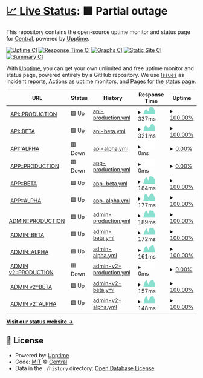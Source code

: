 # [📈 Live Status](https://centralplus-io.github.io/status-centralplus-io): <!--live status--> **🟧 Partial outage**

This repository contains the open-source uptime monitor and status page for [Central](https://app.centralplus.io), powered by [Upptime](https://github.com/upptime/upptime).

[![Uptime CI](https://github.com/centralplus-io/status-centralplus-io/workflows/Uptime%20CI/badge.svg)](https://github.com/centralplus-io/status-centralplus-io/actions?query=workflow%3A%22Uptime+CI%22)
[![Response Time CI](https://github.com/centralplus-io/status-centralplus-io/workflows/Response%20Time%20CI/badge.svg)](https://github.com/centralplus-io/status-centralplus-io/actions?query=workflow%3A%22Response+Time+CI%22)
[![Graphs CI](https://github.com/centralplus-io/status-centralplus-io/workflows/Graphs%20CI/badge.svg)](https://github.com/centralplus-io/status-centralplus-io/actions?query=workflow%3A%22Graphs+CI%22)
[![Static Site CI](https://github.com/centralplus-io/status-centralplus-io/workflows/Static%20Site%20CI/badge.svg)](https://github.com/centralplus-io/status-centralplus-io/actions?query=workflow%3A%22Static+Site+CI%22)
[![Summary CI](https://github.com/centralplus-io/status-centralplus-io/workflows/Summary%20CI/badge.svg)](https://github.com/centralplus-io/status-centralplus-io/actions?query=workflow%3A%22Summary+CI%22)

With [Upptime](https://upptime.js.org), you can get your own unlimited and free uptime monitor and status page, powered entirely by a GitHub repository. We use [Issues](https://github.com/centralplus-io/status-centralplus-io/issues) as incident reports, [Actions](https://github.com/centralplus-io/status-centralplus-io/actions) as uptime monitors, and [Pages](https://centralplus-io.github.io/status-centralplus-io) for the status page.

<!--start: status pages-->
<!-- This summary is generated by Upptime (https://github.com/upptime/upptime) -->
<!-- Do not edit this manually, your changes will be overwritten -->
<!-- prettier-ignore -->
| URL | Status | History | Response Time | Uptime |
| --- | ------ | ------- | ------------- | ------ |
| <img alt="" src="https://icons.duckduckgo.com/ip3/null.ico" height="13"> [API::PRODUCTION](https:/api.centralplus.io) | 🟩 Up | [api-production.yml](https://github.com/centraldevelopers/status-centralplus-io/commits/HEAD/history/api-production.yml) | <details><summary><img alt="Response time graph" src="./graphs/api-production/response-time-week.png" height="20"> 337ms</summary><br><a href="https://status.centralplus.io/history/api-production"><img alt="Response time 283" src="https://img.shields.io/endpoint?url=https%3A%2F%2Fraw.githubusercontent.com%2Fcentraldevelopers%2Fstatus-centralplus-io%2FHEAD%2Fapi%2Fapi-production%2Fresponse-time.json"></a><br><a href="https://status.centralplus.io/history/api-production"><img alt="24-hour response time 241" src="https://img.shields.io/endpoint?url=https%3A%2F%2Fraw.githubusercontent.com%2Fcentraldevelopers%2Fstatus-centralplus-io%2FHEAD%2Fapi%2Fapi-production%2Fresponse-time-day.json"></a><br><a href="https://status.centralplus.io/history/api-production"><img alt="7-day response time 337" src="https://img.shields.io/endpoint?url=https%3A%2F%2Fraw.githubusercontent.com%2Fcentraldevelopers%2Fstatus-centralplus-io%2FHEAD%2Fapi%2Fapi-production%2Fresponse-time-week.json"></a><br><a href="https://status.centralplus.io/history/api-production"><img alt="30-day response time 295" src="https://img.shields.io/endpoint?url=https%3A%2F%2Fraw.githubusercontent.com%2Fcentraldevelopers%2Fstatus-centralplus-io%2FHEAD%2Fapi%2Fapi-production%2Fresponse-time-month.json"></a><br><a href="https://status.centralplus.io/history/api-production"><img alt="1-year response time 290" src="https://img.shields.io/endpoint?url=https%3A%2F%2Fraw.githubusercontent.com%2Fcentraldevelopers%2Fstatus-centralplus-io%2FHEAD%2Fapi%2Fapi-production%2Fresponse-time-year.json"></a></details> | <details><summary><a href="https://status.centralplus.io/history/api-production">100.00%</a></summary><a href="https://status.centralplus.io/history/api-production"><img alt="All-time uptime 100.00%" src="https://img.shields.io/endpoint?url=https%3A%2F%2Fraw.githubusercontent.com%2Fcentraldevelopers%2Fstatus-centralplus-io%2FHEAD%2Fapi%2Fapi-production%2Fuptime.json"></a><br><a href="https://status.centralplus.io/history/api-production"><img alt="24-hour uptime 100.00%" src="https://img.shields.io/endpoint?url=https%3A%2F%2Fraw.githubusercontent.com%2Fcentraldevelopers%2Fstatus-centralplus-io%2FHEAD%2Fapi%2Fapi-production%2Fuptime-day.json"></a><br><a href="https://status.centralplus.io/history/api-production"><img alt="7-day uptime 100.00%" src="https://img.shields.io/endpoint?url=https%3A%2F%2Fraw.githubusercontent.com%2Fcentraldevelopers%2Fstatus-centralplus-io%2FHEAD%2Fapi%2Fapi-production%2Fuptime-week.json"></a><br><a href="https://status.centralplus.io/history/api-production"><img alt="30-day uptime 100.00%" src="https://img.shields.io/endpoint?url=https%3A%2F%2Fraw.githubusercontent.com%2Fcentraldevelopers%2Fstatus-centralplus-io%2FHEAD%2Fapi%2Fapi-production%2Fuptime-month.json"></a><br><a href="https://status.centralplus.io/history/api-production"><img alt="1-year uptime 100.00%" src="https://img.shields.io/endpoint?url=https%3A%2F%2Fraw.githubusercontent.com%2Fcentraldevelopers%2Fstatus-centralplus-io%2FHEAD%2Fapi%2Fapi-production%2Fuptime-year.json"></a></details>
| <img alt="" src="https://icons.duckduckgo.com/ip3/null.ico" height="13"> [API::BETA](https:/api-beta.centralplus.io) | 🟩 Up | [api-beta.yml](https://github.com/centraldevelopers/status-centralplus-io/commits/HEAD/history/api-beta.yml) | <details><summary><img alt="Response time graph" src="./graphs/api-beta/response-time-week.png" height="20"> 321ms</summary><br><a href="https://status.centralplus.io/history/api-beta"><img alt="Response time 267" src="https://img.shields.io/endpoint?url=https%3A%2F%2Fraw.githubusercontent.com%2Fcentraldevelopers%2Fstatus-centralplus-io%2FHEAD%2Fapi%2Fapi-beta%2Fresponse-time.json"></a><br><a href="https://status.centralplus.io/history/api-beta"><img alt="24-hour response time 265" src="https://img.shields.io/endpoint?url=https%3A%2F%2Fraw.githubusercontent.com%2Fcentraldevelopers%2Fstatus-centralplus-io%2FHEAD%2Fapi%2Fapi-beta%2Fresponse-time-day.json"></a><br><a href="https://status.centralplus.io/history/api-beta"><img alt="7-day response time 321" src="https://img.shields.io/endpoint?url=https%3A%2F%2Fraw.githubusercontent.com%2Fcentraldevelopers%2Fstatus-centralplus-io%2FHEAD%2Fapi%2Fapi-beta%2Fresponse-time-week.json"></a><br><a href="https://status.centralplus.io/history/api-beta"><img alt="30-day response time 298" src="https://img.shields.io/endpoint?url=https%3A%2F%2Fraw.githubusercontent.com%2Fcentraldevelopers%2Fstatus-centralplus-io%2FHEAD%2Fapi%2Fapi-beta%2Fresponse-time-month.json"></a><br><a href="https://status.centralplus.io/history/api-beta"><img alt="1-year response time 274" src="https://img.shields.io/endpoint?url=https%3A%2F%2Fraw.githubusercontent.com%2Fcentraldevelopers%2Fstatus-centralplus-io%2FHEAD%2Fapi%2Fapi-beta%2Fresponse-time-year.json"></a></details> | <details><summary><a href="https://status.centralplus.io/history/api-beta">100.00%</a></summary><a href="https://status.centralplus.io/history/api-beta"><img alt="All-time uptime 93.32%" src="https://img.shields.io/endpoint?url=https%3A%2F%2Fraw.githubusercontent.com%2Fcentraldevelopers%2Fstatus-centralplus-io%2FHEAD%2Fapi%2Fapi-beta%2Fuptime.json"></a><br><a href="https://status.centralplus.io/history/api-beta"><img alt="24-hour uptime 100.00%" src="https://img.shields.io/endpoint?url=https%3A%2F%2Fraw.githubusercontent.com%2Fcentraldevelopers%2Fstatus-centralplus-io%2FHEAD%2Fapi%2Fapi-beta%2Fuptime-day.json"></a><br><a href="https://status.centralplus.io/history/api-beta"><img alt="7-day uptime 100.00%" src="https://img.shields.io/endpoint?url=https%3A%2F%2Fraw.githubusercontent.com%2Fcentraldevelopers%2Fstatus-centralplus-io%2FHEAD%2Fapi%2Fapi-beta%2Fuptime-week.json"></a><br><a href="https://status.centralplus.io/history/api-beta"><img alt="30-day uptime 100.00%" src="https://img.shields.io/endpoint?url=https%3A%2F%2Fraw.githubusercontent.com%2Fcentraldevelopers%2Fstatus-centralplus-io%2FHEAD%2Fapi%2Fapi-beta%2Fuptime-month.json"></a><br><a href="https://status.centralplus.io/history/api-beta"><img alt="1-year uptime 85.25%" src="https://img.shields.io/endpoint?url=https%3A%2F%2Fraw.githubusercontent.com%2Fcentraldevelopers%2Fstatus-centralplus-io%2FHEAD%2Fapi%2Fapi-beta%2Fuptime-year.json"></a></details>
| <img alt="" src="https://icons.duckduckgo.com/ip3/null.ico" height="13"> [API::ALPHA](https:/api-alpha.centralplus.io) | 🟥 Down | [api-alpha.yml](https://github.com/centraldevelopers/status-centralplus-io/commits/HEAD/history/api-alpha.yml) | <details><summary><img alt="Response time graph" src="./graphs/api-alpha/response-time-week.png" height="20"> 0ms</summary><br><a href="https://status.centralplus.io/history/api-alpha"><img alt="Response time 243" src="https://img.shields.io/endpoint?url=https%3A%2F%2Fraw.githubusercontent.com%2Fcentraldevelopers%2Fstatus-centralplus-io%2FHEAD%2Fapi%2Fapi-alpha%2Fresponse-time.json"></a><br><a href="https://status.centralplus.io/history/api-alpha"><img alt="24-hour response time 0" src="https://img.shields.io/endpoint?url=https%3A%2F%2Fraw.githubusercontent.com%2Fcentraldevelopers%2Fstatus-centralplus-io%2FHEAD%2Fapi%2Fapi-alpha%2Fresponse-time-day.json"></a><br><a href="https://status.centralplus.io/history/api-alpha"><img alt="7-day response time 0" src="https://img.shields.io/endpoint?url=https%3A%2F%2Fraw.githubusercontent.com%2Fcentraldevelopers%2Fstatus-centralplus-io%2FHEAD%2Fapi%2Fapi-alpha%2Fresponse-time-week.json"></a><br><a href="https://status.centralplus.io/history/api-alpha"><img alt="30-day response time 0" src="https://img.shields.io/endpoint?url=https%3A%2F%2Fraw.githubusercontent.com%2Fcentraldevelopers%2Fstatus-centralplus-io%2FHEAD%2Fapi%2Fapi-alpha%2Fresponse-time-month.json"></a><br><a href="https://status.centralplus.io/history/api-alpha"><img alt="1-year response time 251" src="https://img.shields.io/endpoint?url=https%3A%2F%2Fraw.githubusercontent.com%2Fcentraldevelopers%2Fstatus-centralplus-io%2FHEAD%2Fapi%2Fapi-alpha%2Fresponse-time-year.json"></a></details> | <details><summary><a href="https://status.centralplus.io/history/api-alpha">0.00%</a></summary><a href="https://status.centralplus.io/history/api-alpha"><img alt="All-time uptime 68.80%" src="https://img.shields.io/endpoint?url=https%3A%2F%2Fraw.githubusercontent.com%2Fcentraldevelopers%2Fstatus-centralplus-io%2FHEAD%2Fapi%2Fapi-alpha%2Fuptime.json"></a><br><a href="https://status.centralplus.io/history/api-alpha"><img alt="24-hour uptime 0.00%" src="https://img.shields.io/endpoint?url=https%3A%2F%2Fraw.githubusercontent.com%2Fcentraldevelopers%2Fstatus-centralplus-io%2FHEAD%2Fapi%2Fapi-alpha%2Fuptime-day.json"></a><br><a href="https://status.centralplus.io/history/api-alpha"><img alt="7-day uptime 0.00%" src="https://img.shields.io/endpoint?url=https%3A%2F%2Fraw.githubusercontent.com%2Fcentraldevelopers%2Fstatus-centralplus-io%2FHEAD%2Fapi%2Fapi-alpha%2Fuptime-week.json"></a><br><a href="https://status.centralplus.io/history/api-alpha"><img alt="30-day uptime 0.00%" src="https://img.shields.io/endpoint?url=https%3A%2F%2Fraw.githubusercontent.com%2Fcentraldevelopers%2Fstatus-centralplus-io%2FHEAD%2Fapi%2Fapi-alpha%2Fuptime-month.json"></a><br><a href="https://status.centralplus.io/history/api-alpha"><img alt="1-year uptime 31.10%" src="https://img.shields.io/endpoint?url=https%3A%2F%2Fraw.githubusercontent.com%2Fcentraldevelopers%2Fstatus-centralplus-io%2FHEAD%2Fapi%2Fapi-alpha%2Fuptime-year.json"></a></details>
| <img alt="" src="https://icons.duckduckgo.com/ip3/app.centralplus.io.ico" height="13"> [APP::PRODUCTION](https://app.centralplus.io) | 🟥 Down | [app-production.yml](https://github.com/centraldevelopers/status-centralplus-io/commits/HEAD/history/app-production.yml) | <details><summary><img alt="Response time graph" src="./graphs/app-production/response-time-week.png" height="20"> 0ms</summary><br><a href="https://status.centralplus.io/history/app-production"><img alt="Response time 163" src="https://img.shields.io/endpoint?url=https%3A%2F%2Fraw.githubusercontent.com%2Fcentraldevelopers%2Fstatus-centralplus-io%2FHEAD%2Fapi%2Fapp-production%2Fresponse-time.json"></a><br><a href="https://status.centralplus.io/history/app-production"><img alt="24-hour response time 0" src="https://img.shields.io/endpoint?url=https%3A%2F%2Fraw.githubusercontent.com%2Fcentraldevelopers%2Fstatus-centralplus-io%2FHEAD%2Fapi%2Fapp-production%2Fresponse-time-day.json"></a><br><a href="https://status.centralplus.io/history/app-production"><img alt="7-day response time 0" src="https://img.shields.io/endpoint?url=https%3A%2F%2Fraw.githubusercontent.com%2Fcentraldevelopers%2Fstatus-centralplus-io%2FHEAD%2Fapi%2Fapp-production%2Fresponse-time-week.json"></a><br><a href="https://status.centralplus.io/history/app-production"><img alt="30-day response time 0" src="https://img.shields.io/endpoint?url=https%3A%2F%2Fraw.githubusercontent.com%2Fcentraldevelopers%2Fstatus-centralplus-io%2FHEAD%2Fapi%2Fapp-production%2Fresponse-time-month.json"></a><br><a href="https://status.centralplus.io/history/app-production"><img alt="1-year response time 162" src="https://img.shields.io/endpoint?url=https%3A%2F%2Fraw.githubusercontent.com%2Fcentraldevelopers%2Fstatus-centralplus-io%2FHEAD%2Fapi%2Fapp-production%2Fresponse-time-year.json"></a></details> | <details><summary><a href="https://status.centralplus.io/history/app-production">0.00%</a></summary><a href="https://status.centralplus.io/history/app-production"><img alt="All-time uptime 62.68%" src="https://img.shields.io/endpoint?url=https%3A%2F%2Fraw.githubusercontent.com%2Fcentraldevelopers%2Fstatus-centralplus-io%2FHEAD%2Fapi%2Fapp-production%2Fuptime.json"></a><br><a href="https://status.centralplus.io/history/app-production"><img alt="24-hour uptime 0.00%" src="https://img.shields.io/endpoint?url=https%3A%2F%2Fraw.githubusercontent.com%2Fcentraldevelopers%2Fstatus-centralplus-io%2FHEAD%2Fapi%2Fapp-production%2Fuptime-day.json"></a><br><a href="https://status.centralplus.io/history/app-production"><img alt="7-day uptime 0.00%" src="https://img.shields.io/endpoint?url=https%3A%2F%2Fraw.githubusercontent.com%2Fcentraldevelopers%2Fstatus-centralplus-io%2FHEAD%2Fapi%2Fapp-production%2Fuptime-week.json"></a><br><a href="https://status.centralplus.io/history/app-production"><img alt="30-day uptime 0.00%" src="https://img.shields.io/endpoint?url=https%3A%2F%2Fraw.githubusercontent.com%2Fcentraldevelopers%2Fstatus-centralplus-io%2FHEAD%2Fapi%2Fapp-production%2Fuptime-month.json"></a><br><a href="https://status.centralplus.io/history/app-production"><img alt="1-year uptime 17.58%" src="https://img.shields.io/endpoint?url=https%3A%2F%2Fraw.githubusercontent.com%2Fcentraldevelopers%2Fstatus-centralplus-io%2FHEAD%2Fapi%2Fapp-production%2Fuptime-year.json"></a></details>
| <img alt="" src="https://icons.duckduckgo.com/ip3/cp.app.beta.s3-website-us-east-1.amazonaws.com.ico" height="13"> [APP::BETA](http://cp.app.beta.s3-website-us-east-1.amazonaws.com/) | 🟩 Up | [app-beta.yml](https://github.com/centraldevelopers/status-centralplus-io/commits/HEAD/history/app-beta.yml) | <details><summary><img alt="Response time graph" src="./graphs/app-beta/response-time-week.png" height="20"> 184ms</summary><br><a href="https://status.centralplus.io/history/app-beta"><img alt="Response time 176" src="https://img.shields.io/endpoint?url=https%3A%2F%2Fraw.githubusercontent.com%2Fcentraldevelopers%2Fstatus-centralplus-io%2FHEAD%2Fapi%2Fapp-beta%2Fresponse-time.json"></a><br><a href="https://status.centralplus.io/history/app-beta"><img alt="24-hour response time 133" src="https://img.shields.io/endpoint?url=https%3A%2F%2Fraw.githubusercontent.com%2Fcentraldevelopers%2Fstatus-centralplus-io%2FHEAD%2Fapi%2Fapp-beta%2Fresponse-time-day.json"></a><br><a href="https://status.centralplus.io/history/app-beta"><img alt="7-day response time 184" src="https://img.shields.io/endpoint?url=https%3A%2F%2Fraw.githubusercontent.com%2Fcentraldevelopers%2Fstatus-centralplus-io%2FHEAD%2Fapi%2Fapp-beta%2Fresponse-time-week.json"></a><br><a href="https://status.centralplus.io/history/app-beta"><img alt="30-day response time 158" src="https://img.shields.io/endpoint?url=https%3A%2F%2Fraw.githubusercontent.com%2Fcentraldevelopers%2Fstatus-centralplus-io%2FHEAD%2Fapi%2Fapp-beta%2Fresponse-time-month.json"></a><br><a href="https://status.centralplus.io/history/app-beta"><img alt="1-year response time 170" src="https://img.shields.io/endpoint?url=https%3A%2F%2Fraw.githubusercontent.com%2Fcentraldevelopers%2Fstatus-centralplus-io%2FHEAD%2Fapi%2Fapp-beta%2Fresponse-time-year.json"></a></details> | <details><summary><a href="https://status.centralplus.io/history/app-beta">100.00%</a></summary><a href="https://status.centralplus.io/history/app-beta"><img alt="All-time uptime 99.93%" src="https://img.shields.io/endpoint?url=https%3A%2F%2Fraw.githubusercontent.com%2Fcentraldevelopers%2Fstatus-centralplus-io%2FHEAD%2Fapi%2Fapp-beta%2Fuptime.json"></a><br><a href="https://status.centralplus.io/history/app-beta"><img alt="24-hour uptime 100.00%" src="https://img.shields.io/endpoint?url=https%3A%2F%2Fraw.githubusercontent.com%2Fcentraldevelopers%2Fstatus-centralplus-io%2FHEAD%2Fapi%2Fapp-beta%2Fuptime-day.json"></a><br><a href="https://status.centralplus.io/history/app-beta"><img alt="7-day uptime 100.00%" src="https://img.shields.io/endpoint?url=https%3A%2F%2Fraw.githubusercontent.com%2Fcentraldevelopers%2Fstatus-centralplus-io%2FHEAD%2Fapi%2Fapp-beta%2Fuptime-week.json"></a><br><a href="https://status.centralplus.io/history/app-beta"><img alt="30-day uptime 100.00%" src="https://img.shields.io/endpoint?url=https%3A%2F%2Fraw.githubusercontent.com%2Fcentraldevelopers%2Fstatus-centralplus-io%2FHEAD%2Fapi%2Fapp-beta%2Fuptime-month.json"></a><br><a href="https://status.centralplus.io/history/app-beta"><img alt="1-year uptime 99.84%" src="https://img.shields.io/endpoint?url=https%3A%2F%2Fraw.githubusercontent.com%2Fcentraldevelopers%2Fstatus-centralplus-io%2FHEAD%2Fapi%2Fapp-beta%2Fuptime-year.json"></a></details>
| <img alt="" src="https://icons.duckduckgo.com/ip3/cp.app.alpha.s3-website-us-east-1.amazonaws.com.ico" height="13"> [APP::ALPHA](http://cp.app.alpha.s3-website-us-east-1.amazonaws.com/) | 🟩 Up | [app-alpha.yml](https://github.com/centraldevelopers/status-centralplus-io/commits/HEAD/history/app-alpha.yml) | <details><summary><img alt="Response time graph" src="./graphs/app-alpha/response-time-week.png" height="20"> 177ms</summary><br><a href="https://status.centralplus.io/history/app-alpha"><img alt="Response time 175" src="https://img.shields.io/endpoint?url=https%3A%2F%2Fraw.githubusercontent.com%2Fcentraldevelopers%2Fstatus-centralplus-io%2FHEAD%2Fapi%2Fapp-alpha%2Fresponse-time.json"></a><br><a href="https://status.centralplus.io/history/app-alpha"><img alt="24-hour response time 87" src="https://img.shields.io/endpoint?url=https%3A%2F%2Fraw.githubusercontent.com%2Fcentraldevelopers%2Fstatus-centralplus-io%2FHEAD%2Fapi%2Fapp-alpha%2Fresponse-time-day.json"></a><br><a href="https://status.centralplus.io/history/app-alpha"><img alt="7-day response time 177" src="https://img.shields.io/endpoint?url=https%3A%2F%2Fraw.githubusercontent.com%2Fcentraldevelopers%2Fstatus-centralplus-io%2FHEAD%2Fapi%2Fapp-alpha%2Fresponse-time-week.json"></a><br><a href="https://status.centralplus.io/history/app-alpha"><img alt="30-day response time 160" src="https://img.shields.io/endpoint?url=https%3A%2F%2Fraw.githubusercontent.com%2Fcentraldevelopers%2Fstatus-centralplus-io%2FHEAD%2Fapi%2Fapp-alpha%2Fresponse-time-month.json"></a><br><a href="https://status.centralplus.io/history/app-alpha"><img alt="1-year response time 172" src="https://img.shields.io/endpoint?url=https%3A%2F%2Fraw.githubusercontent.com%2Fcentraldevelopers%2Fstatus-centralplus-io%2FHEAD%2Fapi%2Fapp-alpha%2Fresponse-time-year.json"></a></details> | <details><summary><a href="https://status.centralplus.io/history/app-alpha">100.00%</a></summary><a href="https://status.centralplus.io/history/app-alpha"><img alt="All-time uptime 100.00%" src="https://img.shields.io/endpoint?url=https%3A%2F%2Fraw.githubusercontent.com%2Fcentraldevelopers%2Fstatus-centralplus-io%2FHEAD%2Fapi%2Fapp-alpha%2Fuptime.json"></a><br><a href="https://status.centralplus.io/history/app-alpha"><img alt="24-hour uptime 100.00%" src="https://img.shields.io/endpoint?url=https%3A%2F%2Fraw.githubusercontent.com%2Fcentraldevelopers%2Fstatus-centralplus-io%2FHEAD%2Fapi%2Fapp-alpha%2Fuptime-day.json"></a><br><a href="https://status.centralplus.io/history/app-alpha"><img alt="7-day uptime 100.00%" src="https://img.shields.io/endpoint?url=https%3A%2F%2Fraw.githubusercontent.com%2Fcentraldevelopers%2Fstatus-centralplus-io%2FHEAD%2Fapi%2Fapp-alpha%2Fuptime-week.json"></a><br><a href="https://status.centralplus.io/history/app-alpha"><img alt="30-day uptime 100.00%" src="https://img.shields.io/endpoint?url=https%3A%2F%2Fraw.githubusercontent.com%2Fcentraldevelopers%2Fstatus-centralplus-io%2FHEAD%2Fapi%2Fapp-alpha%2Fuptime-month.json"></a><br><a href="https://status.centralplus.io/history/app-alpha"><img alt="1-year uptime 100.00%" src="https://img.shields.io/endpoint?url=https%3A%2F%2Fraw.githubusercontent.com%2Fcentraldevelopers%2Fstatus-centralplus-io%2FHEAD%2Fapi%2Fapp-alpha%2Fuptime-year.json"></a></details>
| <img alt="" src="https://icons.duckduckgo.com/ip3/cp.app.prod.s3-website-us-east-1.amazonaws.com.ico" height="13"> [ADMIN::PRODUCTION](http://cp.app.prod.s3-website-us-east-1.amazonaws.com/) | 🟩 Up | [admin-production.yml](https://github.com/centraldevelopers/status-centralplus-io/commits/HEAD/history/admin-production.yml) | <details><summary><img alt="Response time graph" src="./graphs/admin-production/response-time-week.png" height="20"> 189ms</summary><br><a href="https://status.centralplus.io/history/admin-production"><img alt="Response time 167" src="https://img.shields.io/endpoint?url=https%3A%2F%2Fraw.githubusercontent.com%2Fcentraldevelopers%2Fstatus-centralplus-io%2FHEAD%2Fapi%2Fadmin-production%2Fresponse-time.json"></a><br><a href="https://status.centralplus.io/history/admin-production"><img alt="24-hour response time 103" src="https://img.shields.io/endpoint?url=https%3A%2F%2Fraw.githubusercontent.com%2Fcentraldevelopers%2Fstatus-centralplus-io%2FHEAD%2Fapi%2Fadmin-production%2Fresponse-time-day.json"></a><br><a href="https://status.centralplus.io/history/admin-production"><img alt="7-day response time 189" src="https://img.shields.io/endpoint?url=https%3A%2F%2Fraw.githubusercontent.com%2Fcentraldevelopers%2Fstatus-centralplus-io%2FHEAD%2Fapi%2Fadmin-production%2Fresponse-time-week.json"></a><br><a href="https://status.centralplus.io/history/admin-production"><img alt="30-day response time 160" src="https://img.shields.io/endpoint?url=https%3A%2F%2Fraw.githubusercontent.com%2Fcentraldevelopers%2Fstatus-centralplus-io%2FHEAD%2Fapi%2Fadmin-production%2Fresponse-time-month.json"></a><br><a href="https://status.centralplus.io/history/admin-production"><img alt="1-year response time 164" src="https://img.shields.io/endpoint?url=https%3A%2F%2Fraw.githubusercontent.com%2Fcentraldevelopers%2Fstatus-centralplus-io%2FHEAD%2Fapi%2Fadmin-production%2Fresponse-time-year.json"></a></details> | <details><summary><a href="https://status.centralplus.io/history/admin-production">100.00%</a></summary><a href="https://status.centralplus.io/history/admin-production"><img alt="All-time uptime 100.00%" src="https://img.shields.io/endpoint?url=https%3A%2F%2Fraw.githubusercontent.com%2Fcentraldevelopers%2Fstatus-centralplus-io%2FHEAD%2Fapi%2Fadmin-production%2Fuptime.json"></a><br><a href="https://status.centralplus.io/history/admin-production"><img alt="24-hour uptime 100.00%" src="https://img.shields.io/endpoint?url=https%3A%2F%2Fraw.githubusercontent.com%2Fcentraldevelopers%2Fstatus-centralplus-io%2FHEAD%2Fapi%2Fadmin-production%2Fuptime-day.json"></a><br><a href="https://status.centralplus.io/history/admin-production"><img alt="7-day uptime 100.00%" src="https://img.shields.io/endpoint?url=https%3A%2F%2Fraw.githubusercontent.com%2Fcentraldevelopers%2Fstatus-centralplus-io%2FHEAD%2Fapi%2Fadmin-production%2Fuptime-week.json"></a><br><a href="https://status.centralplus.io/history/admin-production"><img alt="30-day uptime 100.00%" src="https://img.shields.io/endpoint?url=https%3A%2F%2Fraw.githubusercontent.com%2Fcentraldevelopers%2Fstatus-centralplus-io%2FHEAD%2Fapi%2Fadmin-production%2Fuptime-month.json"></a><br><a href="https://status.centralplus.io/history/admin-production"><img alt="1-year uptime 100.00%" src="https://img.shields.io/endpoint?url=https%3A%2F%2Fraw.githubusercontent.com%2Fcentraldevelopers%2Fstatus-centralplus-io%2FHEAD%2Fapi%2Fadmin-production%2Fuptime-year.json"></a></details>
| <img alt="" src="https://icons.duckduckgo.com/ip3/cp.admin.beta.s3-website-us-east-1.amazonaws.com.ico" height="13"> [ADMIN::BETA](http://cp.admin.beta.s3-website-us-east-1.amazonaws.com/) | 🟩 Up | [admin-beta.yml](https://github.com/centraldevelopers/status-centralplus-io/commits/HEAD/history/admin-beta.yml) | <details><summary><img alt="Response time graph" src="./graphs/admin-beta/response-time-week.png" height="20"> 172ms</summary><br><a href="https://status.centralplus.io/history/admin-beta"><img alt="Response time 163" src="https://img.shields.io/endpoint?url=https%3A%2F%2Fraw.githubusercontent.com%2Fcentraldevelopers%2Fstatus-centralplus-io%2FHEAD%2Fapi%2Fadmin-beta%2Fresponse-time.json"></a><br><a href="https://status.centralplus.io/history/admin-beta"><img alt="24-hour response time 123" src="https://img.shields.io/endpoint?url=https%3A%2F%2Fraw.githubusercontent.com%2Fcentraldevelopers%2Fstatus-centralplus-io%2FHEAD%2Fapi%2Fadmin-beta%2Fresponse-time-day.json"></a><br><a href="https://status.centralplus.io/history/admin-beta"><img alt="7-day response time 172" src="https://img.shields.io/endpoint?url=https%3A%2F%2Fraw.githubusercontent.com%2Fcentraldevelopers%2Fstatus-centralplus-io%2FHEAD%2Fapi%2Fadmin-beta%2Fresponse-time-week.json"></a><br><a href="https://status.centralplus.io/history/admin-beta"><img alt="30-day response time 157" src="https://img.shields.io/endpoint?url=https%3A%2F%2Fraw.githubusercontent.com%2Fcentraldevelopers%2Fstatus-centralplus-io%2FHEAD%2Fapi%2Fadmin-beta%2Fresponse-time-month.json"></a><br><a href="https://status.centralplus.io/history/admin-beta"><img alt="1-year response time 158" src="https://img.shields.io/endpoint?url=https%3A%2F%2Fraw.githubusercontent.com%2Fcentraldevelopers%2Fstatus-centralplus-io%2FHEAD%2Fapi%2Fadmin-beta%2Fresponse-time-year.json"></a></details> | <details><summary><a href="https://status.centralplus.io/history/admin-beta">100.00%</a></summary><a href="https://status.centralplus.io/history/admin-beta"><img alt="All-time uptime 100.00%" src="https://img.shields.io/endpoint?url=https%3A%2F%2Fraw.githubusercontent.com%2Fcentraldevelopers%2Fstatus-centralplus-io%2FHEAD%2Fapi%2Fadmin-beta%2Fuptime.json"></a><br><a href="https://status.centralplus.io/history/admin-beta"><img alt="24-hour uptime 100.00%" src="https://img.shields.io/endpoint?url=https%3A%2F%2Fraw.githubusercontent.com%2Fcentraldevelopers%2Fstatus-centralplus-io%2FHEAD%2Fapi%2Fadmin-beta%2Fuptime-day.json"></a><br><a href="https://status.centralplus.io/history/admin-beta"><img alt="7-day uptime 100.00%" src="https://img.shields.io/endpoint?url=https%3A%2F%2Fraw.githubusercontent.com%2Fcentraldevelopers%2Fstatus-centralplus-io%2FHEAD%2Fapi%2Fadmin-beta%2Fuptime-week.json"></a><br><a href="https://status.centralplus.io/history/admin-beta"><img alt="30-day uptime 100.00%" src="https://img.shields.io/endpoint?url=https%3A%2F%2Fraw.githubusercontent.com%2Fcentraldevelopers%2Fstatus-centralplus-io%2FHEAD%2Fapi%2Fadmin-beta%2Fuptime-month.json"></a><br><a href="https://status.centralplus.io/history/admin-beta"><img alt="1-year uptime 100.00%" src="https://img.shields.io/endpoint?url=https%3A%2F%2Fraw.githubusercontent.com%2Fcentraldevelopers%2Fstatus-centralplus-io%2FHEAD%2Fapi%2Fadmin-beta%2Fuptime-year.json"></a></details>
| <img alt="" src="https://icons.duckduckgo.com/ip3/cp.admin.alpha.s3-website-us-east-1.amazonaws.com.ico" height="13"> [ADMIN::ALPHA](http://cp.admin.alpha.s3-website-us-east-1.amazonaws.com/) | 🟩 Up | [admin-alpha.yml](https://github.com/centraldevelopers/status-centralplus-io/commits/HEAD/history/admin-alpha.yml) | <details><summary><img alt="Response time graph" src="./graphs/admin-alpha/response-time-week.png" height="20"> 161ms</summary><br><a href="https://status.centralplus.io/history/admin-alpha"><img alt="Response time 158" src="https://img.shields.io/endpoint?url=https%3A%2F%2Fraw.githubusercontent.com%2Fcentraldevelopers%2Fstatus-centralplus-io%2FHEAD%2Fapi%2Fadmin-alpha%2Fresponse-time.json"></a><br><a href="https://status.centralplus.io/history/admin-alpha"><img alt="24-hour response time 63" src="https://img.shields.io/endpoint?url=https%3A%2F%2Fraw.githubusercontent.com%2Fcentraldevelopers%2Fstatus-centralplus-io%2FHEAD%2Fapi%2Fadmin-alpha%2Fresponse-time-day.json"></a><br><a href="https://status.centralplus.io/history/admin-alpha"><img alt="7-day response time 161" src="https://img.shields.io/endpoint?url=https%3A%2F%2Fraw.githubusercontent.com%2Fcentraldevelopers%2Fstatus-centralplus-io%2FHEAD%2Fapi%2Fadmin-alpha%2Fresponse-time-week.json"></a><br><a href="https://status.centralplus.io/history/admin-alpha"><img alt="30-day response time 151" src="https://img.shields.io/endpoint?url=https%3A%2F%2Fraw.githubusercontent.com%2Fcentraldevelopers%2Fstatus-centralplus-io%2FHEAD%2Fapi%2Fadmin-alpha%2Fresponse-time-month.json"></a><br><a href="https://status.centralplus.io/history/admin-alpha"><img alt="1-year response time 156" src="https://img.shields.io/endpoint?url=https%3A%2F%2Fraw.githubusercontent.com%2Fcentraldevelopers%2Fstatus-centralplus-io%2FHEAD%2Fapi%2Fadmin-alpha%2Fresponse-time-year.json"></a></details> | <details><summary><a href="https://status.centralplus.io/history/admin-alpha">100.00%</a></summary><a href="https://status.centralplus.io/history/admin-alpha"><img alt="All-time uptime 100.00%" src="https://img.shields.io/endpoint?url=https%3A%2F%2Fraw.githubusercontent.com%2Fcentraldevelopers%2Fstatus-centralplus-io%2FHEAD%2Fapi%2Fadmin-alpha%2Fuptime.json"></a><br><a href="https://status.centralplus.io/history/admin-alpha"><img alt="24-hour uptime 100.00%" src="https://img.shields.io/endpoint?url=https%3A%2F%2Fraw.githubusercontent.com%2Fcentraldevelopers%2Fstatus-centralplus-io%2FHEAD%2Fapi%2Fadmin-alpha%2Fuptime-day.json"></a><br><a href="https://status.centralplus.io/history/admin-alpha"><img alt="7-day uptime 100.00%" src="https://img.shields.io/endpoint?url=https%3A%2F%2Fraw.githubusercontent.com%2Fcentraldevelopers%2Fstatus-centralplus-io%2FHEAD%2Fapi%2Fadmin-alpha%2Fuptime-week.json"></a><br><a href="https://status.centralplus.io/history/admin-alpha"><img alt="30-day uptime 100.00%" src="https://img.shields.io/endpoint?url=https%3A%2F%2Fraw.githubusercontent.com%2Fcentraldevelopers%2Fstatus-centralplus-io%2FHEAD%2Fapi%2Fadmin-alpha%2Fuptime-month.json"></a><br><a href="https://status.centralplus.io/history/admin-alpha"><img alt="1-year uptime 100.00%" src="https://img.shields.io/endpoint?url=https%3A%2F%2Fraw.githubusercontent.com%2Fcentraldevelopers%2Fstatus-centralplus-io%2FHEAD%2Fapi%2Fadmin-alpha%2Fuptime-year.json"></a></details>
| <img alt="" src="https://icons.duckduckgo.com/ip3/admin.centralplus.io.ico" height="13"> [ADMIN v2::PRODUCTION](https://admin.centralplus.io) | 🟥 Down | [admin-v2-production.yml](https://github.com/centraldevelopers/status-centralplus-io/commits/HEAD/history/admin-v2-production.yml) | <details><summary><img alt="Response time graph" src="./graphs/admin-v2-production/response-time-week.png" height="20"> 0ms</summary><br><a href="https://status.centralplus.io/history/admin-v2-production"><img alt="Response time 147" src="https://img.shields.io/endpoint?url=https%3A%2F%2Fraw.githubusercontent.com%2Fcentraldevelopers%2Fstatus-centralplus-io%2FHEAD%2Fapi%2Fadmin-v2-production%2Fresponse-time.json"></a><br><a href="https://status.centralplus.io/history/admin-v2-production"><img alt="24-hour response time 0" src="https://img.shields.io/endpoint?url=https%3A%2F%2Fraw.githubusercontent.com%2Fcentraldevelopers%2Fstatus-centralplus-io%2FHEAD%2Fapi%2Fadmin-v2-production%2Fresponse-time-day.json"></a><br><a href="https://status.centralplus.io/history/admin-v2-production"><img alt="7-day response time 0" src="https://img.shields.io/endpoint?url=https%3A%2F%2Fraw.githubusercontent.com%2Fcentraldevelopers%2Fstatus-centralplus-io%2FHEAD%2Fapi%2Fadmin-v2-production%2Fresponse-time-week.json"></a><br><a href="https://status.centralplus.io/history/admin-v2-production"><img alt="30-day response time 0" src="https://img.shields.io/endpoint?url=https%3A%2F%2Fraw.githubusercontent.com%2Fcentraldevelopers%2Fstatus-centralplus-io%2FHEAD%2Fapi%2Fadmin-v2-production%2Fresponse-time-month.json"></a><br><a href="https://status.centralplus.io/history/admin-v2-production"><img alt="1-year response time 150" src="https://img.shields.io/endpoint?url=https%3A%2F%2Fraw.githubusercontent.com%2Fcentraldevelopers%2Fstatus-centralplus-io%2FHEAD%2Fapi%2Fadmin-v2-production%2Fresponse-time-year.json"></a></details> | <details><summary><a href="https://status.centralplus.io/history/admin-v2-production">0.00%</a></summary><a href="https://status.centralplus.io/history/admin-v2-production"><img alt="All-time uptime 62.68%" src="https://img.shields.io/endpoint?url=https%3A%2F%2Fraw.githubusercontent.com%2Fcentraldevelopers%2Fstatus-centralplus-io%2FHEAD%2Fapi%2Fadmin-v2-production%2Fuptime.json"></a><br><a href="https://status.centralplus.io/history/admin-v2-production"><img alt="24-hour uptime 0.00%" src="https://img.shields.io/endpoint?url=https%3A%2F%2Fraw.githubusercontent.com%2Fcentraldevelopers%2Fstatus-centralplus-io%2FHEAD%2Fapi%2Fadmin-v2-production%2Fuptime-day.json"></a><br><a href="https://status.centralplus.io/history/admin-v2-production"><img alt="7-day uptime 0.00%" src="https://img.shields.io/endpoint?url=https%3A%2F%2Fraw.githubusercontent.com%2Fcentraldevelopers%2Fstatus-centralplus-io%2FHEAD%2Fapi%2Fadmin-v2-production%2Fuptime-week.json"></a><br><a href="https://status.centralplus.io/history/admin-v2-production"><img alt="30-day uptime 0.00%" src="https://img.shields.io/endpoint?url=https%3A%2F%2Fraw.githubusercontent.com%2Fcentraldevelopers%2Fstatus-centralplus-io%2FHEAD%2Fapi%2Fadmin-v2-production%2Fuptime-month.json"></a><br><a href="https://status.centralplus.io/history/admin-v2-production"><img alt="1-year uptime 17.59%" src="https://img.shields.io/endpoint?url=https%3A%2F%2Fraw.githubusercontent.com%2Fcentraldevelopers%2Fstatus-centralplus-io%2FHEAD%2Fapi%2Fadmin-v2-production%2Fuptime-year.json"></a></details>
| <img alt="" src="https://icons.duckduckgo.com/ip3/cp.admin.v2.beta.s3-website-us-east-1.amazonaws.com.ico" height="13"> [ADMIN v2::BETA](http://cp.admin.v2.beta.s3-website-us-east-1.amazonaws.com/) | 🟩 Up | [admin-v2-beta.yml](https://github.com/centraldevelopers/status-centralplus-io/commits/HEAD/history/admin-v2-beta.yml) | <details><summary><img alt="Response time graph" src="./graphs/admin-v2-beta/response-time-week.png" height="20"> 157ms</summary><br><a href="https://status.centralplus.io/history/admin-v2-beta"><img alt="Response time 156" src="https://img.shields.io/endpoint?url=https%3A%2F%2Fraw.githubusercontent.com%2Fcentraldevelopers%2Fstatus-centralplus-io%2FHEAD%2Fapi%2Fadmin-v2-beta%2Fresponse-time.json"></a><br><a href="https://status.centralplus.io/history/admin-v2-beta"><img alt="24-hour response time 95" src="https://img.shields.io/endpoint?url=https%3A%2F%2Fraw.githubusercontent.com%2Fcentraldevelopers%2Fstatus-centralplus-io%2FHEAD%2Fapi%2Fadmin-v2-beta%2Fresponse-time-day.json"></a><br><a href="https://status.centralplus.io/history/admin-v2-beta"><img alt="7-day response time 157" src="https://img.shields.io/endpoint?url=https%3A%2F%2Fraw.githubusercontent.com%2Fcentraldevelopers%2Fstatus-centralplus-io%2FHEAD%2Fapi%2Fadmin-v2-beta%2Fresponse-time-week.json"></a><br><a href="https://status.centralplus.io/history/admin-v2-beta"><img alt="30-day response time 148" src="https://img.shields.io/endpoint?url=https%3A%2F%2Fraw.githubusercontent.com%2Fcentraldevelopers%2Fstatus-centralplus-io%2FHEAD%2Fapi%2Fadmin-v2-beta%2Fresponse-time-month.json"></a><br><a href="https://status.centralplus.io/history/admin-v2-beta"><img alt="1-year response time 152" src="https://img.shields.io/endpoint?url=https%3A%2F%2Fraw.githubusercontent.com%2Fcentraldevelopers%2Fstatus-centralplus-io%2FHEAD%2Fapi%2Fadmin-v2-beta%2Fresponse-time-year.json"></a></details> | <details><summary><a href="https://status.centralplus.io/history/admin-v2-beta">100.00%</a></summary><a href="https://status.centralplus.io/history/admin-v2-beta"><img alt="All-time uptime 100.00%" src="https://img.shields.io/endpoint?url=https%3A%2F%2Fraw.githubusercontent.com%2Fcentraldevelopers%2Fstatus-centralplus-io%2FHEAD%2Fapi%2Fadmin-v2-beta%2Fuptime.json"></a><br><a href="https://status.centralplus.io/history/admin-v2-beta"><img alt="24-hour uptime 100.00%" src="https://img.shields.io/endpoint?url=https%3A%2F%2Fraw.githubusercontent.com%2Fcentraldevelopers%2Fstatus-centralplus-io%2FHEAD%2Fapi%2Fadmin-v2-beta%2Fuptime-day.json"></a><br><a href="https://status.centralplus.io/history/admin-v2-beta"><img alt="7-day uptime 100.00%" src="https://img.shields.io/endpoint?url=https%3A%2F%2Fraw.githubusercontent.com%2Fcentraldevelopers%2Fstatus-centralplus-io%2FHEAD%2Fapi%2Fadmin-v2-beta%2Fuptime-week.json"></a><br><a href="https://status.centralplus.io/history/admin-v2-beta"><img alt="30-day uptime 100.00%" src="https://img.shields.io/endpoint?url=https%3A%2F%2Fraw.githubusercontent.com%2Fcentraldevelopers%2Fstatus-centralplus-io%2FHEAD%2Fapi%2Fadmin-v2-beta%2Fuptime-month.json"></a><br><a href="https://status.centralplus.io/history/admin-v2-beta"><img alt="1-year uptime 100.00%" src="https://img.shields.io/endpoint?url=https%3A%2F%2Fraw.githubusercontent.com%2Fcentraldevelopers%2Fstatus-centralplus-io%2FHEAD%2Fapi%2Fadmin-v2-beta%2Fuptime-year.json"></a></details>
| <img alt="" src="https://icons.duckduckgo.com/ip3/cp.admin.v2.alpha.s3-website-us-east-1.amazonaws.com.ico" height="13"> [ADMIN v2::ALPHA](http://cp.admin.v2.alpha.s3-website-us-east-1.amazonaws.com/) | 🟩 Up | [admin-v2-alpha.yml](https://github.com/centraldevelopers/status-centralplus-io/commits/HEAD/history/admin-v2-alpha.yml) | <details><summary><img alt="Response time graph" src="./graphs/admin-v2-alpha/response-time-week.png" height="20"> 148ms</summary><br><a href="https://status.centralplus.io/history/admin-v2-alpha"><img alt="Response time 150" src="https://img.shields.io/endpoint?url=https%3A%2F%2Fraw.githubusercontent.com%2Fcentraldevelopers%2Fstatus-centralplus-io%2FHEAD%2Fapi%2Fadmin-v2-alpha%2Fresponse-time.json"></a><br><a href="https://status.centralplus.io/history/admin-v2-alpha"><img alt="24-hour response time 94" src="https://img.shields.io/endpoint?url=https%3A%2F%2Fraw.githubusercontent.com%2Fcentraldevelopers%2Fstatus-centralplus-io%2FHEAD%2Fapi%2Fadmin-v2-alpha%2Fresponse-time-day.json"></a><br><a href="https://status.centralplus.io/history/admin-v2-alpha"><img alt="7-day response time 148" src="https://img.shields.io/endpoint?url=https%3A%2F%2Fraw.githubusercontent.com%2Fcentraldevelopers%2Fstatus-centralplus-io%2FHEAD%2Fapi%2Fadmin-v2-alpha%2Fresponse-time-week.json"></a><br><a href="https://status.centralplus.io/history/admin-v2-alpha"><img alt="30-day response time 138" src="https://img.shields.io/endpoint?url=https%3A%2F%2Fraw.githubusercontent.com%2Fcentraldevelopers%2Fstatus-centralplus-io%2FHEAD%2Fapi%2Fadmin-v2-alpha%2Fresponse-time-month.json"></a><br><a href="https://status.centralplus.io/history/admin-v2-alpha"><img alt="1-year response time 147" src="https://img.shields.io/endpoint?url=https%3A%2F%2Fraw.githubusercontent.com%2Fcentraldevelopers%2Fstatus-centralplus-io%2FHEAD%2Fapi%2Fadmin-v2-alpha%2Fresponse-time-year.json"></a></details> | <details><summary><a href="https://status.centralplus.io/history/admin-v2-alpha">100.00%</a></summary><a href="https://status.centralplus.io/history/admin-v2-alpha"><img alt="All-time uptime 100.00%" src="https://img.shields.io/endpoint?url=https%3A%2F%2Fraw.githubusercontent.com%2Fcentraldevelopers%2Fstatus-centralplus-io%2FHEAD%2Fapi%2Fadmin-v2-alpha%2Fuptime.json"></a><br><a href="https://status.centralplus.io/history/admin-v2-alpha"><img alt="24-hour uptime 100.00%" src="https://img.shields.io/endpoint?url=https%3A%2F%2Fraw.githubusercontent.com%2Fcentraldevelopers%2Fstatus-centralplus-io%2FHEAD%2Fapi%2Fadmin-v2-alpha%2Fuptime-day.json"></a><br><a href="https://status.centralplus.io/history/admin-v2-alpha"><img alt="7-day uptime 100.00%" src="https://img.shields.io/endpoint?url=https%3A%2F%2Fraw.githubusercontent.com%2Fcentraldevelopers%2Fstatus-centralplus-io%2FHEAD%2Fapi%2Fadmin-v2-alpha%2Fuptime-week.json"></a><br><a href="https://status.centralplus.io/history/admin-v2-alpha"><img alt="30-day uptime 100.00%" src="https://img.shields.io/endpoint?url=https%3A%2F%2Fraw.githubusercontent.com%2Fcentraldevelopers%2Fstatus-centralplus-io%2FHEAD%2Fapi%2Fadmin-v2-alpha%2Fuptime-month.json"></a><br><a href="https://status.centralplus.io/history/admin-v2-alpha"><img alt="1-year uptime 100.00%" src="https://img.shields.io/endpoint?url=https%3A%2F%2Fraw.githubusercontent.com%2Fcentraldevelopers%2Fstatus-centralplus-io%2FHEAD%2Fapi%2Fadmin-v2-alpha%2Fuptime-year.json"></a></details>

<!--end: status pages-->

[**Visit our status website →**](https://centralplus-io.github.io/status-centralplus-io)

## 📄 License

- Powered by: [Upptime](https://github.com/upptime/upptime)
- Code: [MIT](./LICENSE) © [Central](https://app.centralplus.io)
- Data in the `./history` directory: [Open Database License](https://opendatacommons.org/licenses/odbl/1-0/)
